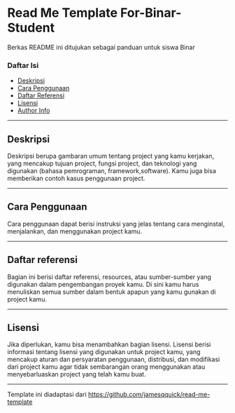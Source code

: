 # Read Me Template For-Binar-Student
Berkas README ini ditujukan sebagai panduan untuk siswa Binar

### Daftar Isi
- [Deskripsi](#deskripsi)
- [Cara Penggunaan](#cara-penggunaan)
- [Daftar Referensi](#referensi)
- [Lisensi](#lisensi)
- [Author Info](#author-info)

---

## Deskripsi

Deskripsi berupa gambaran umum tentang project yang kamu kerjakan, yang mencakup tujuan project, fungsi project, dan teknologi yang digunakan (bahasa pemrograman, framework,software). Kamu juga bisa memberikan contoh kasus penggunaan project.

---

## Cara Penggunaan

Cara penggunaan dapat berisi instruksi yang jelas tentang cara menginstal, menjalankan, dan menggunakan project kamu.

---

## Daftar referensi

Bagian ini berisi daftar referensi, resources, atau sumber-sumber yang digunakan dalam pengembangan proyek kamu. Di sini kamu harus menuliskan semua sumber dalam bentuk apapun yang kamu gunakan di project kamu.

---

## Lisensi

Jika diperlukan, kamu bisa menambahkan bagian lisensi. Lisensi berisi informasi tentang lisensi yang digunakan untuk project kamu, yang mencakup aturan dan persyaratan penggunaan, distribusi, dan modifikasi dari project kamu agar tidak sembarangan orang menggunakan atau menyebarluaskan project yang telah kamu buat.

---

Template ini diadaptasi dari https://github.com/jamesqquick/read-me-template
